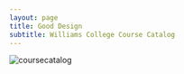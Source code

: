 ```yaml
---
layout: page
title: Good Design 
subtitle: Williams College Course Catalog 
---
```


![coursecatalog](/path/to/img/coursecatalog.png)


